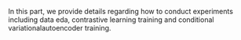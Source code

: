 In this part, we provide details regarding how to conduct experiments including data eda, contrastive learning training and conditional variationalautoencoder training. 